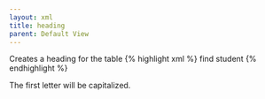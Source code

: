 ```yaml
---
layout: xml
title: heading
parent: Default View
---
```

Creates a heading for the table
{% highlight xml %}
    <table>
        <heading>find student</heading>
{% endhighlight %}

The first letter will be capitalized.
